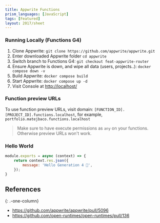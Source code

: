 ```yaml
---
title: Appwrite Functions
prism_languages: [JavaScript]
tags: [Featured]
layout: 2017/sheet
---
```


### Running Locally (Functions G4)

1. Clone Appwrite: `git clone https://github.com/appwrite/appwrite.git`
2. Enter downloaded Appwrite folder `cd appwrite`
3. Switch branch to Functions G4: `git checkout feat-appwrite-router`
4. Ensure Appwrite is down, and wipe all data (users, projects..): `docker compose down -v`
5. Build Appwrite: `docker compose build`
6. Start Appwrite: `docker compose up -d`
7. Visit Console at [http://localhost/](http://localhost/)

### Function preview URLs

To use function preview URLs, visit domain: `[FUNCTION_ID].[PROJECT_ID].functions.localhost`, for example, `portfolio.matejbaco.functions.localhost`

> Make sure to have execute permissions as `any` on your functions. Otherwise preview URLs won't work.

### Hello World

```js
module.exports = async (context) => {
    return context.res.json({
        message: 'Hello Generation 4 👋',
    });
}
```

## References
{: .-one-column}

* <https://github.com/appwrite/appwrite/pull/5096>
* <https://github.com/open-runtimes/open-runtimes/pull/136>